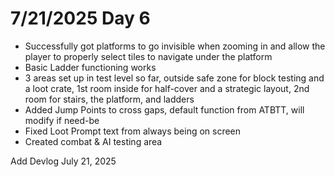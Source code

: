# 7/21/2025 Day 6

- Successfully got platforms to go invisible when zooming in and allow the player to properly select tiles to navigate under the platform
- Basic Ladder functioning works
- 3 areas set up in test level so far, outside safe zone for block testing and a loot crate, 1st room inside for half-cover and a strategic layout, 2nd room for stairs, the platform, and ladders
- Added Jump Points to cross gaps, default function from ATBTT, will modify if need-be
- Fixed Loot Prompt text from always being on screen
- Created combat & AI testing area

Add Devlog July 21, 2025
